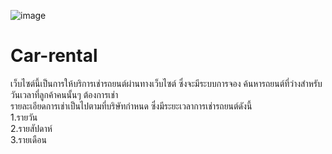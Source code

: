 ![image](https://imgur.com/b188f84d-4131-4d7c-a1f0-bc0b5a60a384.png)
# Car-rental
เว็บไซต์นี้เป็นการให้บริการเช่ารถยนต์ผ่านทางเว็บไซต์ ซึ่งจะมีระบบการจอง ค้นหารถยนต์ที่ว่างสำหรับวันเวลาที่ลูกค้าคนนั้นๆ ต้องการเช่า <br>
รายละเอียดการเช่าเป็นไปตามที่บริษัทกำหนด ซึ่งมีระยะเวลาการเช่ารถยนต์ดังนี้<br>
1.รายวัน<br>
2.รายสัปดาห์<br>
3.รายเดือน<br>

